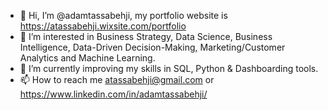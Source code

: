 - 👋 Hi, I’m @adamtassabehji, my portfolio website is https://atassabehji.wixsite.com/portfolio 
- 👀 I’m interested in Business Strategy, Data Science, Business Intelligence, Data-Driven Decision-Making, Marketing/Customer Analytics and Machine Learning.
- 🌱 I’m currently improving my skills in SQL, Python & Dashboarding tools.
- 📫 How to reach me atassabehji@gmail.com or https://www.linkedin.com/in/adamtassabehji/



